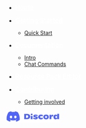 -   <a href="#/documentation.md" title="Home" style="color: white; font-size: larger; font-weight: bolder">Home</a>

-   <a href="#" onclick="return false;" title="Getting Started" style="color: white; font-size: larger; font-weight: bolder">Getting Started</a>

    -   [Quick Start](gettingstarted.md "Quick Start")

-   <a href="#" onclick="return false;" title="Documentation" style="color: white; font-size: larger; font-weight: bolder">Documentation</a>

    -   [Intro](docs.md "Overview")
    -   [Chat Commands](commands.md "Chat Commands")




-   <a href="#/SkinRPEditor/editor.md" title="Home" style="color: white; font-size: larger; font-weight: bolder">Resource Pack Editor</a>

-   <a href="#" onclick="return false;" title="Contributing" style="color: white; font-size: larger; font-weight: bolder">Contributing</a>

    -   [Getting involved](Contributing/gettinginvolved.md "Getting involved")

[<img src="./Media/Discord-logo.png" alt="Join our Discord server" width="140">](Support/support.md "Support")
